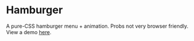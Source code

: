 # Hamburger
A pure-CSS hamburger menu + animation. Probs not very browser friendly. View a demo [here](http://lab.jeremyblaze.com/hamburger).
